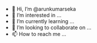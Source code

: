 - 👋 Hi, I’m @arunkumarseka
- 👀 I’m interested in ...
- 🌱 I’m currently learning ...
- 💞️ I’m looking to collaborate on ...
- 📫 How to reach me ...

<!---
arunkumarseka/arunkumarseka is a ✨ special ✨ repository because its `README.md` (this file) appears on your GitHub profile.
You can click the Preview link to take a look at your changes.
--->
